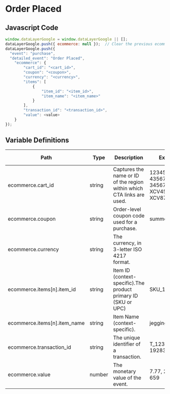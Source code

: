 # Order Placed

### 

## Javascript Code
```js
window.dataLayerGoogle = window.dataLayerGoogle || [];
dataLayerGoogle.push({ ecommerce: null });  // Clear the previous ecommerce object.
dataLayerGoogle.push({
  "event": "purchase",
  "detailed_event": "Order Placed",
    "ecommerce": {
        "cart_id": "<cart_id>",
        "coupon": "<coupon>",
        "currency": "<currency>",
        "items": [
            {
                "item_id": "<item_id>",
                "item_name": "<item_name>"
            }
        ],
        "transaction_id": "<transaction_id>",
        "value": <value>
    }
});
```

## Variable Definitions

|Path|Type|Description|Example|Pattern|Min Length|Max Length|Minimum|Maximum|Multiple Of|
| --- | --- | --- | --- | --- | --- | --- | --- | --- | --- |
|ecommerce.cart_id|string|Captures the name or ID of the region within which CTA links are used.|12345, 435678, 34567, XCV456, XCV876|||||||
|ecommerce.coupon|string|Order-level coupon code used for a purchase.|summer\_fun|||||||
|ecommerce.currency|string|The currency, in 3-letter ISO 4217 format.||||||||
|ecommerce.items[n].item_id|string|Item ID \(context-specific\).The product primary ID \(SKU or UPC\)|SKU\_12345|||||||
|ecommerce.items[n].item_name|string|Item Name \(context-specific\).|jeggings|||||||
|ecommerce.transaction_id|string|The unique identifier of a transaction.|T\_12345, 19283j2nm9jdjs|^[a-zA-Z0-9]{6,20}$|6|20||||
|ecommerce.value|number|The monetary value of the event.|7.77, 239.55, 659|||||||




